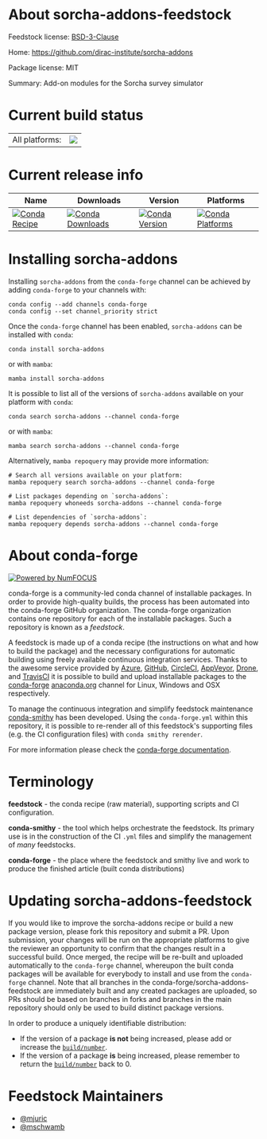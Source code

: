 About sorcha-addons-feedstock
=============================

Feedstock license: [BSD-3-Clause](https://github.com/conda-forge/sorcha-addons-feedstock/blob/main/LICENSE.txt)

Home: https://github.com/dirac-institute/sorcha-addons

Package license: MIT

Summary: Add-on modules for the Sorcha survey simulator

Current build status
====================


<table><tr><td>All platforms:</td>
    <td>
      <a href="https://dev.azure.com/conda-forge/feedstock-builds/_build/latest?definitionId=20528&branchName=main">
        <img src="https://dev.azure.com/conda-forge/feedstock-builds/_apis/build/status/sorcha-addons-feedstock?branchName=main">
      </a>
    </td>
  </tr>
</table>

Current release info
====================

| Name | Downloads | Version | Platforms |
| --- | --- | --- | --- |
| [![Conda Recipe](https://img.shields.io/badge/recipe-sorcha--addons-green.svg)](https://anaconda.org/conda-forge/sorcha-addons) | [![Conda Downloads](https://img.shields.io/conda/dn/conda-forge/sorcha-addons.svg)](https://anaconda.org/conda-forge/sorcha-addons) | [![Conda Version](https://img.shields.io/conda/vn/conda-forge/sorcha-addons.svg)](https://anaconda.org/conda-forge/sorcha-addons) | [![Conda Platforms](https://img.shields.io/conda/pn/conda-forge/sorcha-addons.svg)](https://anaconda.org/conda-forge/sorcha-addons) |

Installing sorcha-addons
========================

Installing `sorcha-addons` from the `conda-forge` channel can be achieved by adding `conda-forge` to your channels with:

```
conda config --add channels conda-forge
conda config --set channel_priority strict
```

Once the `conda-forge` channel has been enabled, `sorcha-addons` can be installed with `conda`:

```
conda install sorcha-addons
```

or with `mamba`:

```
mamba install sorcha-addons
```

It is possible to list all of the versions of `sorcha-addons` available on your platform with `conda`:

```
conda search sorcha-addons --channel conda-forge
```

or with `mamba`:

```
mamba search sorcha-addons --channel conda-forge
```

Alternatively, `mamba repoquery` may provide more information:

```
# Search all versions available on your platform:
mamba repoquery search sorcha-addons --channel conda-forge

# List packages depending on `sorcha-addons`:
mamba repoquery whoneeds sorcha-addons --channel conda-forge

# List dependencies of `sorcha-addons`:
mamba repoquery depends sorcha-addons --channel conda-forge
```


About conda-forge
=================

[![Powered by
NumFOCUS](https://img.shields.io/badge/powered%20by-NumFOCUS-orange.svg?style=flat&colorA=E1523D&colorB=007D8A)](https://numfocus.org)

conda-forge is a community-led conda channel of installable packages.
In order to provide high-quality builds, the process has been automated into the
conda-forge GitHub organization. The conda-forge organization contains one repository
for each of the installable packages. Such a repository is known as a *feedstock*.

A feedstock is made up of a conda recipe (the instructions on what and how to build
the package) and the necessary configurations for automatic building using freely
available continuous integration services. Thanks to the awesome service provided by
[Azure](https://azure.microsoft.com/en-us/services/devops/), [GitHub](https://github.com/),
[CircleCI](https://circleci.com/), [AppVeyor](https://www.appveyor.com/),
[Drone](https://cloud.drone.io/welcome), and [TravisCI](https://travis-ci.com/)
it is possible to build and upload installable packages to the
[conda-forge](https://anaconda.org/conda-forge) [anaconda.org](https://anaconda.org/)
channel for Linux, Windows and OSX respectively.

To manage the continuous integration and simplify feedstock maintenance
[conda-smithy](https://github.com/conda-forge/conda-smithy) has been developed.
Using the ``conda-forge.yml`` within this repository, it is possible to re-render all of
this feedstock's supporting files (e.g. the CI configuration files) with ``conda smithy rerender``.

For more information please check the [conda-forge documentation](https://conda-forge.org/docs/).

Terminology
===========

**feedstock** - the conda recipe (raw material), supporting scripts and CI configuration.

**conda-smithy** - the tool which helps orchestrate the feedstock.
                   Its primary use is in the construction of the CI ``.yml`` files
                   and simplify the management of *many* feedstocks.

**conda-forge** - the place where the feedstock and smithy live and work to
                  produce the finished article (built conda distributions)


Updating sorcha-addons-feedstock
================================

If you would like to improve the sorcha-addons recipe or build a new
package version, please fork this repository and submit a PR. Upon submission,
your changes will be run on the appropriate platforms to give the reviewer an
opportunity to confirm that the changes result in a successful build. Once
merged, the recipe will be re-built and uploaded automatically to the
`conda-forge` channel, whereupon the built conda packages will be available for
everybody to install and use from the `conda-forge` channel.
Note that all branches in the conda-forge/sorcha-addons-feedstock are
immediately built and any created packages are uploaded, so PRs should be based
on branches in forks and branches in the main repository should only be used to
build distinct package versions.

In order to produce a uniquely identifiable distribution:
 * If the version of a package **is not** being increased, please add or increase
   the [``build/number``](https://docs.conda.io/projects/conda-build/en/latest/resources/define-metadata.html#build-number-and-string).
 * If the version of a package **is** being increased, please remember to return
   the [``build/number``](https://docs.conda.io/projects/conda-build/en/latest/resources/define-metadata.html#build-number-and-string)
   back to 0.

Feedstock Maintainers
=====================

* [@mjuric](https://github.com/mjuric/)
* [@mschwamb](https://github.com/mschwamb/)

